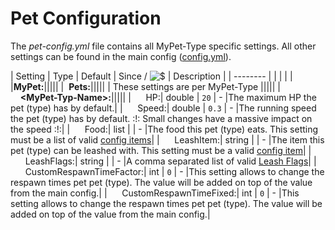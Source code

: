 # Pet Configuration

The *pet-config.yml* file contains all MyPet-Type specific settings.
All other settings can be found in the main config ([config.yml](configfile)).

|  Setting  |  Type  |  Default  |  Since / ![$](/wiki/images/premium.gif)  |  Description  |
| --------  |        |           |               |               |
|**MyPet:**|||||
|&nbsp;&nbsp;**Pets:**|||||
|  These settings are per MyPet-Type  |||||
|&nbsp;&nbsp;&nbsp;&nbsp;**&lt;MyPet-Typ-Name&gt;:**|||||
|&nbsp;&nbsp;&nbsp;&nbsp;&nbsp;&nbsp;HP:|  double  |  `20`  |  -  |The maximum HP the pet (type) has by default.|
|&nbsp;&nbsp;&nbsp;&nbsp;&nbsp;&nbsp;Speed:|  double  |  `0.3`  |  -  |The running speed the pet (type) has by default. :!: Small changes have a massive impact on the speed :!:|
|&nbsp;&nbsp;&nbsp;&nbsp;&nbsp;&nbsp;Food:|  list  |    |  -  |The food this pet (type) eats. This setting must be a list of valid [config items](configitem)|
|&nbsp;&nbsp;&nbsp;&nbsp;&nbsp;&nbsp;LeashItem:|  string  |    |  -  |The item this pet (type) can be leashed with. This setting must be a valid [config item](configitem)|
|&nbsp;&nbsp;&nbsp;&nbsp;&nbsp;&nbsp;LeashFlags:|  string  |    |  -  |A comma separated list of valid [Leash Flags](leashflag)|
|&nbsp;&nbsp;&nbsp;&nbsp;&nbsp;&nbsp;CustomRespawnTimeFactor:|  int  |  `0`  |  -  |This setting allows to change the respawn times pet pet (type). The value will be added on top of the value from the main config.|
|&nbsp;&nbsp;&nbsp;&nbsp;&nbsp;&nbsp;CustomRespawnTimeFixed:|  int  |  `0`  |  -  |This setting allows to change the respawn times pet pet (type). The value will be added on top of the value from the main config.|